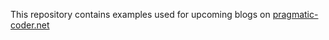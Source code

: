 This repository contains examples used for upcoming blogs on [pragmatic-coder.net](http://pragmatic-coder.net)
